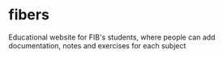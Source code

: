 # fibers
Educational website for FIB's students, where people can add documentation, notes and exercises for each subject
